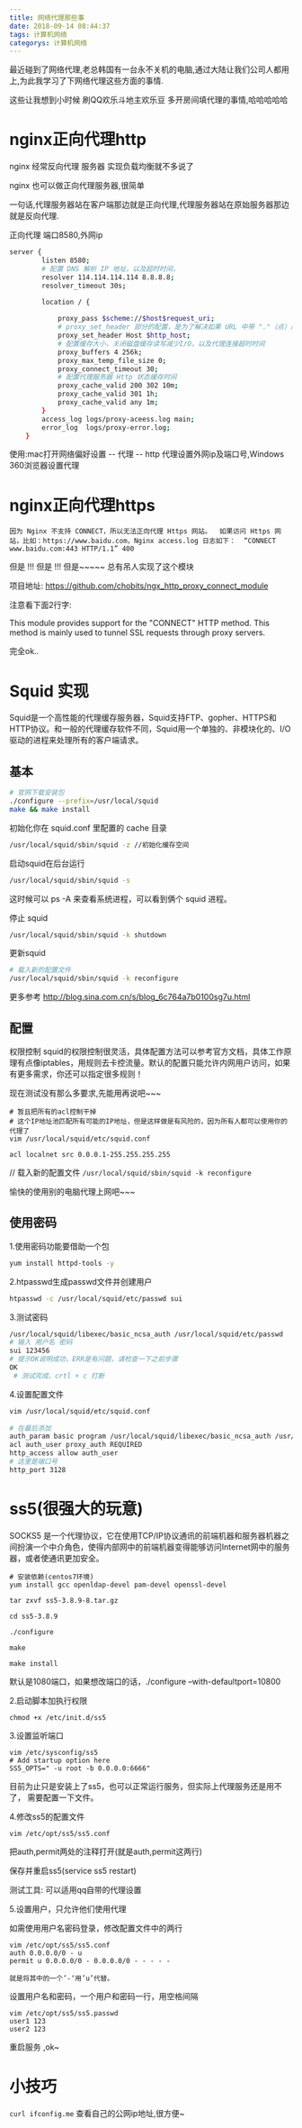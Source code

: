 ```yaml
---
title: 网络代理那些事
date: 2018-09-14 08:44:37
tags: 计算机网络
categorys: 计算机网络
---
```


最近碰到了网络代理,老总韩国有一台永不关机的电脑,通过大陆让我们公司人都用上,为此我学习了下网络代理这些方面的事情.

这些让我想到小时候 刷QQ欢乐斗地主欢乐豆 多开房间填代理的事情,哈哈哈哈哈


# nginx正向代理http

nginx 经常反向代理 服务器 实现负载均衡就不多说了

nginx 也可以做正向代理服务器,很简单

一句话,代理服务器站在客户端那边就是正向代理,代理服务器站在原始服务器那边就是反向代理.

正向代理 端口8580,外网ip 

```bash
server {
        listen 8580;
        # 配置 DNS 解析 IP 地址，以及超时时间，
        resolver 114.114.114.114 8.8.8.8;
        resolver_timeout 30s;

        location / {
         
            proxy_pass $scheme://$host$request_uri;
            # proxy_set_header 部分的配置，是为了解决如果 URL 中带 "."（点）后 Nginx 503 错误
            proxy_set_header Host $http_host;
            # 配置缓存大小，关闭磁盘缓存读写减少I/O，以及代理连接超时时间
            proxy_buffers 4 256k;
            proxy_max_temp_file_size 0;
            proxy_connect_timeout 30;
            # 配置代理服务器 Http 状态缓存时间
            proxy_cache_valid 200 302 10m;
            proxy_cache_valid 301 1h;
            proxy_cache_valid any 1m;
        }
        access_log logs/proxy-aceess.log main;
        error_log  logs/proxy-error.log;
    }
```

使用:mac打开网络偏好设置 -- 代理 -- http 代理设置外网ip及端口号,Windows 360浏览器设置代理

# nginx正向代理https

`因为 Nginx 不支持 CONNECT，所以无法正向代理 Https 网站。  如果访问 Https 网站，比如：https://www.baidu.com，Nginx access.log 日志如下：  “CONNECT www.baidu.com:443 HTTP/1.1” 400`

但是 !!! 但是 !!! 但是~~~~~ 总有吊人实现了这个模块

项目地址: https://github.com/chobits/ngx_http_proxy_connect_module


注意看下面2行字:

This module provides support for the "CONNECT" HTTP method.
This method is mainly used to tunnel SSL requests through proxy servers.

完全ok..

# Squid 实现

Squid是一个高性能的代理缓存服务器，Squid支持FTP、gopher、HTTPS和HTTP协议。和一般的代理缓存软件不同，Squid用一个单独的、非模块化的、I/O驱动的进程来处理所有的客户端请求。

## 基本

```bash
# 官网下载安装包
./configure --prefix=/usr/local/squid
make && make install
```

初始化你在 squid.conf 里配置的 cache 目录

```bash
/usr/local/squid/sbin/squid -z //初始化缓存空间
```

启动squid在后台运行

```bash
/usr/local/squid/sbin/squid -s
```

这时候可以 ps -A 来查看系统进程，可以看到俩个 squid 进程。

停止 squid

```bash
/usr/local/squid/sbin/squid -k shutdown
```
更新squid

```bash
# 载入新的配置文件
/usr/local/squid/sbin/squid -k reconfigure 
```

更多参考 http://blog.sina.com.cn/s/blog_6c764a7b0100sg7u.html

## 配置

权限控制
squid的权限控制很灵活，具体配置方法可以参考官方文档，具体工作原理有点像iptables，用规则去卡控流量。默认的配置只能允许内网用户访问，如果有更多需求，你还可以指定很多规则！

现在测试没有那么多要求,先能用再说吧~~~

```
# 暂且把所有的acl控制干掉
# 这个IP地址池匹配所有可能的IP地址，但是这样做是有风险的，因为所有人都可以使用你的代理了
vim /usr/local/squid/etc/squid.conf

acl localnet src 0.0.0.1-255.255.255.255
```

// 载入新的配置文件
`/usr/local/squid/sbin/squid -k reconfigure` 

愉快的使用别的电脑代理上网吧~~~

## 使用密码

1.使用密码功能要借助一个包

```bash
yum install httpd-tools -y
```
2.htpasswd生成passwd文件并创建用户

```bash
htpasswd -c /usr/local/squid/etc/passwd sui
```
3.测试密码
```bash
/usr/local/squid/libexec/basic_ncsa_auth /usr/local/squid/etc/passwd
# 输入 用户名 密码
sui 123456
# 提示OK说明成功，ERR是有问题，请检查一下之前步骤
OK
 # 测试完成，crtl + c 打断
```
4.设置配置文件
```bash
vim /usr/local/squid/etc/squid.conf
 
# 在最后添加
auth_param basic program /usr/local/squid/libexec/basic_ncsa_auth /usr/local/squid/etc/passwd
acl auth_user proxy_auth REQUIRED
http_access allow auth_user
# 这里是端口号
http_port 3128
```

# ss5(很强大的玩意)

SOCKS5 是一个代理协议，它在使用TCP/IP协议通讯的前端机器和服务器机器之间扮演一个中介角色，使得内部网中的前端机器变得能够访问Internet网中的服务器，或者使通讯更加安全。

```
# 安装依赖(centos7环境)
yum install gcc openldap-devel pam-devel openssl-devel

tar zxvf ss5-3.8.9-8.tar.gz 

cd ss5-3.8.9  

./configure  

make

make install
```

默认是1080端口，如果想改端口的话，./configure –with-defaultport=10800

2.启动脚本加执行权限

`chmod +x /etc/init.d/ss5`

3.设置监听端口

```
vim /etc/sysconfig/ss5  
# Add startup option here  
SS5_OPTS=" -u root -b 0.0.0.0:6666"
```

目前为止只是安装上了ss5，也可以正常运行服务，但实际上代理服务还是用不了， 
需要配置一下文件。

4.修改ss5的配置文件

```
vim /etc/opt/ss5/ss5.conf
```

把auth,permit两处的注释打开(就是auth,permit这两行)

保存并重启ss5(service ss5 restart)

测试工具: 可以适用qq自带的代理设置

5.设置用户，只允许他们使用代理

如需使用用户名密码登录，修改配置文件中的两行

```
vim /etc/opt/ss5/ss5.conf  
auth 0.0.0.0/0 - u  
permit u 0.0.0.0/0 - 0.0.0.0/0 - - - - -
```

`就是将其中的一个’-‘用’u’代替。`

设置用户名和密码，一个用户和密码一行，用空格间隔

```
vim /etc/opt/ss5/ss5.passwd  
user1 123
user2 123
```
重启服务 ,ok~

# 小技巧

`curl ifconfig.me` 查看自己的公网ip地址,很方便~




